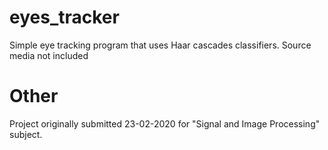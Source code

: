 # eyes_tracker
Simple eye tracking program that uses Haar cascades classifiers. Source media not included

# Other
Project originally submitted 23-02-2020 for "Signal and Image Processing" subject.
